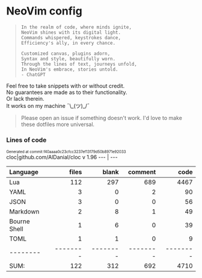 <!-- This file is generated from README.tmpl.md -->
# NeoVim config

> ```
> In the realm of code, where minds ignite,
> NeoVim shines with its digital light.
> Commands whispered, keystrokes dance,
> Efficiency's ally, in every chance.
>
> Customized canvas, plugins adorn,
> Syntax and style, beautifully worn.
> Through the lines of text, journeys unfold,
> In NeoVim's embrace, stories untold.
> - ChatGPT
> ```

Feel free to take snippets with or without credit.\
No guarantees are made as to their functionality.\
Or lack therein.\
It works on my machine ¯\\\_(ツ)\_\/¯

> Please open an issue if something doesn't work. I'd love to make these dotfiles more universal.

### Lines of code
<sup><sub>Generated at commit f40aaaa0c23cfcc3237ef13179d50b8971e92033</sub></sup>
cloc|github.com/AlDanial/cloc v 1.96
--- | ---

Language|files|blank|comment|code
:-------|-------:|-------:|-------:|-------:
Lua|112|297|689|4467
YAML|3|0|2|90
JSON|3|0|0|56
Markdown|2|8|1|49
Bourne Shell|1|6|0|39
TOML|1|1|0|9
--------|--------|--------|--------|--------
SUM:|122|312|692|4710
